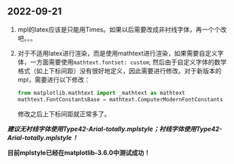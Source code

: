 ## 2022-09-21
1. mpl的latex应该是只能用Times。如果以后需要改成非衬线字体，再一个个改吧。。。

2. 对于不适用latex进行渲染，而是使用mathtext进行渲染，如果需要自定义字体，一方面需要使用`mathtext.fontset: custom`, 然后由于自定义字体的数学格式（如上下标间距）没有很好地定义，因此需要进行修改。对于新版本的mpl，需要进行以下修改：
   ```python
   from matplotlib.mathtext import _mathtext as mathtext
   mathtext.FontConstantsBase = mathtext.ComputerModernFontConstants
   ```

   修改之后上下标间距就正常多了。



***建议无衬线字体使用Type42-Arial-totally.mplstyle；衬线字体使用Type42-Arial-totally.mplstyle！***

**目前mplstyle已经在matplotlib-3.6.0中测试成功！**

